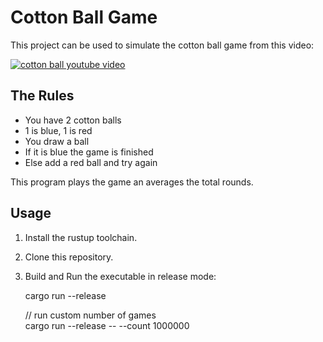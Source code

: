 # Cotton Ball Game

This project can be used to simulate the cotton ball game from this video:

[![cotton ball youtube video](https://img.youtube.com/vi/LUCvSsx6-EU/0.jpg)](https://www.youtube.com/watch?v=LUCvSsx6-EU)

## The Rules

- You have 2 cotton balls 
- 1 is blue, 1 is red
- You draw a ball
- If it is blue the game is finished
- Else add a red ball and try again

This program plays the game an averages the total rounds.

## Usage

1. Install the rustup toolchain.
2. Clone this repository.
3. Build and Run the executable in release mode:

    cargo run --release

    // run custom number of games\
    cargo run --release -- --count 1000000

